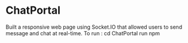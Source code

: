 # ChatPortal
Built a responsive web page using Socket.IO that allowed users to send message and chat at real-time.
To run :
cd ChatPortal
run npm
